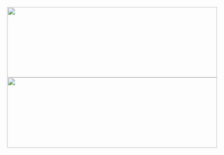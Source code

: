   <img align="center" width="490" height="165" src="https://github-readme-stats.vercel.app/api?username=PascalW07&show_icons=true&hide_border=false&line_height=20&title_color=f69673&icon_color=1b93c9&show_owner=true"/>
  <img align="center" width="490" height="165" src="https://github-readme-stats.vercel.app/api/top-langs/?username=PascalW07&layout=compact&title_color=f69673&icon_color=1b93c9"/>
  
